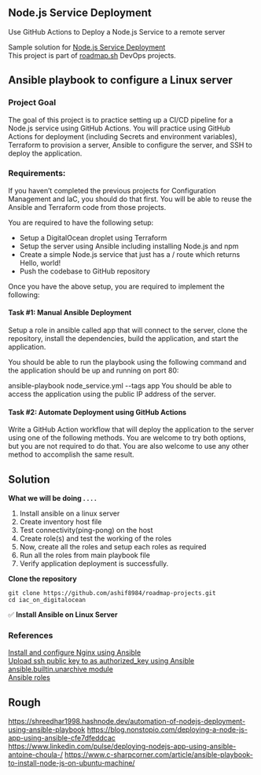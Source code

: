 ## Node.js Service Deployment
Use GitHub Actions to Deploy a Node.js Service to a remote server


Sample solution for [Node.js Service Deployment](https://roadmap.sh/projects/nodejs-service-deployment)\
This project is part of [roadmap.sh](https://roadmap.sh/projects) DevOps projects.


## Ansible playbook to configure a Linux server 

### Project Goal
The goal of this project is to practice setting up a CI/CD pipeline for a Node.js service using GitHub Actions. You will practice using GitHub Actions for deployment (including Secrets and environment variables), Terraform to provision a server, Ansible to configure the server, and SSH to deploy the application.

### Requirements:

If you haven’t completed the previous projects for Configuration Management and IaC, you should do that first. You will be able to reuse the Ansible and Terraform code from those projects.

You are required to have the following setup:

- Setup a DigitalOcean droplet using Terraform
- Setup the server using Ansible including installing Node.js and npm
- Create a simple Node.js service that just has a / route which returns Hello, world!
- Push the codebase to GitHub repository

Once you have the above setup, you are required to implement the following:

#### Task #1: Manual Ansible Deployment
Setup a role in ansible called app that will connect to the server, clone the repository, install the dependencies, build the application, and start the application.

You should be able to run the playbook using the following command and the application should be up and running on port 80:

ansible-playbook node_service.yml --tags app
You should be able to access the application using the public IP address of the server.

#### Task #2: Automate Deployment using GitHub Actions
Write a GitHub Action workflow that will deploy the application to the server using one of the following methods. You are welcome to try both options, but you are not required to do that. You are also welcome to use any other method to accomplish the same result.

## Solution

**What we will be doing . . . .**

1. Install ansible on a linux server
2. Create inventory host file
3. Test connectivity(ping-pong) on the host
4. Create role(s) and test the working of the roles
5. Now, create all the roles and setup each roles as required
6. Run all the roles from main playbook file
7. Verify application deployment is successfully.


**Clone the repository**
```
git clone https://github.com/ashif8984/roadmap-projects.git
cd iac_on_digitalocean
```


✅  **Install Ansible on Linux Server**



### References

[Install and configure Nginx using Ansible](https://code-maven.com/install-and-configure-nginx-using-ansible)\
[Upload ssh public key to as authorized_key using Ansible](https://www.cyberciti.biz/faq/how-to-upload-ssh-public-key-to-as-authorized_key-using-ansible/)\
[ansible.builtin.unarchive module](https://docs.ansible.com/ansible/latest/collections/ansible/builtin/unarchive_module.html#examples)\
[Ansible roles](https://docs.ansible.com/ansible/latest/playbook_guide/playbooks_reuse_roles.html#role-directory-structure)



## Rough
https://shreedhar1998.hashnode.dev/automation-of-nodejs-deployment-using-ansible-playbook
https://blog.nonstopio.com/deploying-a-node-js-app-using-ansible-cfe7dfeddcac
https://www.linkedin.com/pulse/deploying-nodejs-app-using-ansible-antoine-choula-/
https://www.c-sharpcorner.com/article/ansible-playbook-to-install-node-js-on-ubuntu-machine/